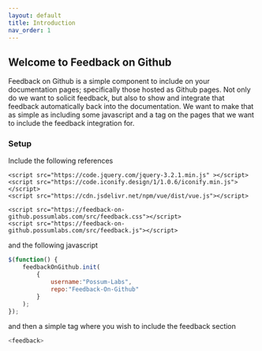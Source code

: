 ```yaml
---
layout: default
title: Introduction
nav_order: 1
---
```

## Welcome to Feedback on Github

Feedback on Github is a simple component to include on your documentation pages; specifically those hosted as Github pages. Not only do we want to solicit feedback, but also to show and integrate that feedback automatically back into the documentation. We want to make that as simple as including some javascript and a tag on the pages that we want to include the feedback integration for.

### Setup

Include the following references

```
<script src="https://code.jquery.com/jquery-3.2.1.min.js" ></script>
<script src="https://code.iconify.design/1/1.0.6/iconify.min.js"></script>
<script src="https://cdn.jsdelivr.net/npm/vue/dist/vue.js"></script>

<script src="https://feedback-on-github.possumlabs.com/src/feedback.css"></script>
<script src="https://feedback-on-github.possumlabs.com/src/feedback.js"></script>
```

and the following javascript

```javascript
$(function() {
    feedbackOnGithub.init(
        {
            username:"Possum-Labs",
            repo:"Feedback-On-Github"
        }
    );
});
```

and then a simple tag where you wish to include the feedback section

```javascript
<feedback>
```

<feedback>